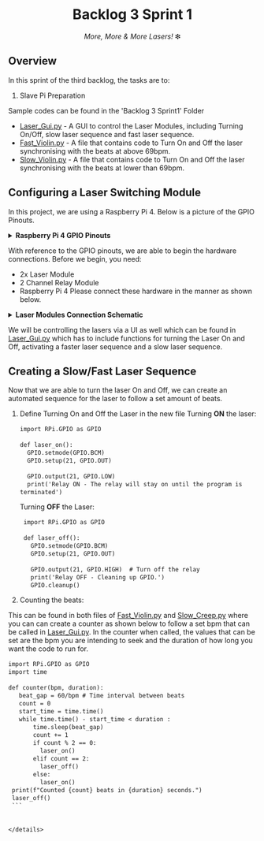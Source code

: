 <h1 align="center">
  Backlog 3 Sprint 1
</h1>

<p align="center">
  <i align="center">More, More & More Lasers! </i>❇
</p>

## Overview
In this sprint of the third backlog, the tasks are to:
1. Slave Pi Preparation

Sample codes can be found in the 'Backlog 3 Sprint1' Folder

* [Laser_Gui.py](./Laser_Gui.py) - A GUI to control the Laser Modules, including Turning On/Off, slow laser sequence and fast laser sequence.
* [Fast_Violin.py](./Fast_Violin.py) - A file that contains code to Turn On and Off the laser synchronising with the beats at above 69bpm.
* [Slow_Violin.py](./Slow_Violin.py) - A file that contains code to Turn On and Off the laser synchronising with the beats at lower than 69bpm.

## Configuring a Laser Switching Module
In this project, we are using a Raspberry Pi 4. Below is a picture of the GPIO Pinouts.

<details><summary><b>Raspberry Pi 4 GPIO Pinouts</b></summary>
  <br><img src="./Assets/RaspiGPIOpinouts.png" width=550 height =300 >
</details>

With reference to the GPIO pinouts, we are able to begin the hardware connections. Before we begin, you need:
* 2x Laser Module
* 2 Channel Relay Module
* Raspberry Pi 4
Please connect these hardware in the manner as shown below.
<details><summary><b>Laser Modules Connection Schematic</b></summary>
  <br><img src="./Assets/LaserConnectionSchematic.png" width=450 height =300>
  <br><img src="./Assets/gpiomapping.png"><br>
  In reference to the images above, the Laser Connection Schematic currently has the relay on Normally Closed (NC), however, we will have to swap the connection from NC to Normally Open (NO).
</details>

We will be controlling the lasers via a UI as well which can be found in [Laser_Gui.py](./Laser_Gui.py) which has to include functions for turning the Laser On and Off, activating a faster laser sequence and a slow laser sequence.

## Creating a Slow/Fast Laser Sequence
Now that we are able to turn the laser On and Off, we can create an automated sequence for the laser to follow a set amount of beats.
1. Define Turning On and Off the Laser in the new file
   Turning <b>ON</b> the laser:
    ```
    import RPi.GPIO as GPIO
    
    def laser_on():
      GPIO.setmode(GPIO.BCM)
      GPIO.setup(21, GPIO.OUT)
    
      GPIO.output(21, GPIO.LOW)
      print('Relay ON - The relay will stay on until the program is terminated')
    ```
      
   Turning <b>OFF</b> the Laser:
   ```
    import RPi.GPIO as GPIO
   
    def laser_off():
      GPIO.setmode(GPIO.BCM)
      GPIO.setup(21, GPIO.OUT)
    
      GPIO.output(21, GPIO.HIGH)  # Turn off the relay
      print('Relay OFF - Cleaning up GPIO.')
      GPIO.cleanup()
   ```
2. Counting the beats:

This can be found in both files of [Fast_Violin.py](./Fast_Violin.py) and [Slow_Creep.py](./Slow_Creep.py) where you can can create a counter as shown below to follow a set bpm that can be called in [Laser_Gui.py](./Laser_Gui.py). In the counter when called, the values that can be set are the bpm you are intending to seek and the duration of how long you want the code to run for.
   ```
   import RPi.GPIO as GPIO
   import time

   def counter(bpm, duration):
      beat_gap = 60/bpm # Time interval between beats
      count = 0
      start_time = time.time()
      while time.time() - start_time < duration :
          time.sleep(beat_gap)
          count += 1
          if count % 2 == 0:
            laser_on()
          elif count == 2:
            laser_off()
          else:
            laser_on()
    print(f"Counted {count} beats in {duration} seconds.")
    laser_off()
    ```
    
      
</details>

